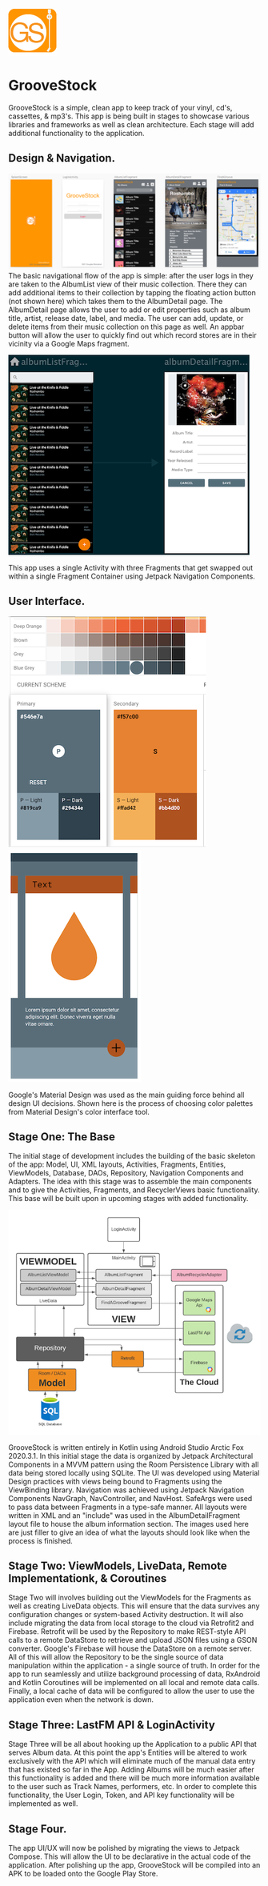 ![groovestock applogo](images/groovestock_applogo.png)
# GrooveStock
GrooveStock is a simple, clean app to keep track of your vinyl, cd's, cassettes, & mp3's. This app is being built in stages to showcase various libraries and frameworks as well as clean architecture. Each stage will add additional functionality to the application. 

## Design & Navigation.
![groovestock wireframe](images/groovestock_wireframe.png)
The basic navigational flow of the app is simple: after the user logs in they are taken to the AlbumList view of their music collection. There they can add additional items to their collection by tapping the floating action button (not shown here) which takes them to the AlbumDetail page. The AlbumDetail page allows the user to add or edit properties such as album title, artist, release date, label, and media. The user can add, update, or delete items from their music collection on this page as well. An appbar button will allow the user to quickly find out which record stores are in their vicinity via a Google Maps fragment. 

![groovestock nav graph](images/navgraph.png) 

This app uses a single Activity with three Fragments that get swapped out within a single Fragment Container using Jetpack Navigation Components.

## User Interface.
![groovestock material themes](images/groovestock_materialthemes.png) ![groovestock_color demo](images/groovestock_materialdemo.png)

Google's Material Design was used as the main guiding force behind all design UI decisions. Shown here is the process of choosing color palettes from Material Design's color interface tool. 

## Stage One: The Base
The initial stage of development includes the building of the basic skeleton of the app: Model, UI, XML layouts, Activities, Fragments, Entities, ViewModels, Database, DAOs, Repository, Navigation Components and Adapters. The idea with this stage was to assemble the main components and to give the Activities, Fragments, and RecyclerViews basic functionality. This base will be built upon in upcoming stages with added functionality. 

![groovestock architecture](images/groovestock_architecture.png)

GrooveStock is written entirely in Kotlin using Android Studio Arctic Fox 2020.3.1. In this initial stage the data is organized by Jetpack Architectural Components in a MVVM pattern using the Room Persistence Library with all data being stored locally using SQLite. The UI was developed using Material Design practices with views being bound to Fragments using the ViewBinding library. Navigation was achieved using Jetpack Navigation Components NavGraph, NavController, and NavHost. SafeArgs were used to pass data between Fragments in a type-safe manner. All layouts were written in XML and an "include" was used in the AlbumDetailFragment layout file to house the album information section. The images used here are just filler to give an idea of what the layouts should look like when the process is finished.

## Stage Two: ViewModels, LiveData, Remote Implementationk, & Coroutines
Stage Two will involves building out the ViewModels for the Fragments as well as creating LiveData objects. This will ensure that the data survives any configuration changes or system-based Activity destruction. It will also include migrating the data from local storage to the cloud via Retrofit2 and Firebase. Retrofit will be used by the Repository to make REST-style API calls to a remote DataStore to retrieve and upload JSON files using a GSON converter. Google's Firebase will house the DataStore on a remote server. All of this will allow the Repository to be the single source of data manipulation within the application - a single source of truth. In order for the app to run seamlessly and utilize background processing of data, RxAndroid and Kotlin Coroutines will be implemented on all local and remote data calls. Finally, a local cache of data will be configured to allow the user to use the application even when the network is down.
  
## Stage Three: LastFM API & LoginActivity
Stage Three will be all about hooking up the Application to a public API that serves Album data. At this point the app's Entities will be altered to work exclusively with the API which will eliminate much of the manual data entry that has existed so far in the App. Adding Albums will be much easier after this functionality is added and there will be much more information available to the user such as Track Names, performers, etc. In order to complete this functionality, the User Login, Token, and API key functionality will be implemented as well.

## Stage Four.
The app UI/UX will now be polished by migrating the views to Jetpack Compose. This will allow the UI to be declarative in the actual code of the application. 
After polishing up the app, GrooveStock will be compiled into an APK to be loaded onto the Google Play Store.
  










